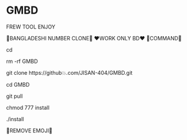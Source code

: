 # GMBD
FREW TOOL ENJOY

💛BANGLADESHI NUMBER CLONE💛
❤️WORK ONLY BD❤️
💚COMMAND💚

cd

rm -rf GMBD

git clone https://github💥.com/JISAN-404/GMBD.git

cd GMBD 

git pull

chmod 777 install

./install

🚫REMOVE EMOJI🚫
